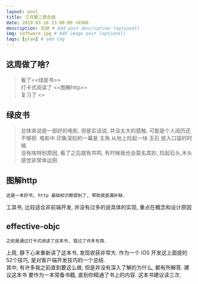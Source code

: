 ```yaml
---
layout: post
title: 三月第二周总结
date: 2019-03-18 23:00:00 +0300
description: 总结 # Add post description (optional)
img: software.jpg # Add image post (optional)
tags: [plan] # add tag
---
```


## 这周做了啥? 
> 看了<<绿皮书>>     
> 打卡式阅读了 <<图解http>>    
> 复习了 <<effective-objc>> 

## 绿皮书
> 总体来说是一部好的电影, 但是实话说, 并没太大的感触, 可能是个人阅历还不够把.
> 电影中 印象深刻的一幕是 主角 从地上捡起一块 玉石 放入口袋的时候.  
> 没有啥特别原因, 看了之后就有共鸣, 有时候我也会莫名其妙, 捡起石头,木头 感觉非常幸运把. 

## 图解http 

    这是一本好书, http 基础知识都提到了, 帮助我查漏补缺.    
工具书, 比较适合非前端开发, 并没有过多的说具体的实现, 重点在概念和设计原因  

## effective-objc

    之前是通过打卡式阅读了这本书, 错过了许多东西.   
上周, 静下心来重新读了这本书, 发现收获非常大.
作为一个 iOS 开发这上面提的52个技巧, 是对客户端开发技巧的一个总结.  
其中, 有许多我之前直到要这么做, 但是并没有深入了解的为什么, 都有所解答. 
    建议这本书 要作为一本常备书籍,  直到你精通了书上的内容. 
    这本书建议读三次.   


